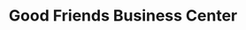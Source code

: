 ---
title: "Good Friends Business Center"
url: /gbarnga/good-friends-business-center/
shop: Lebensmittel
---